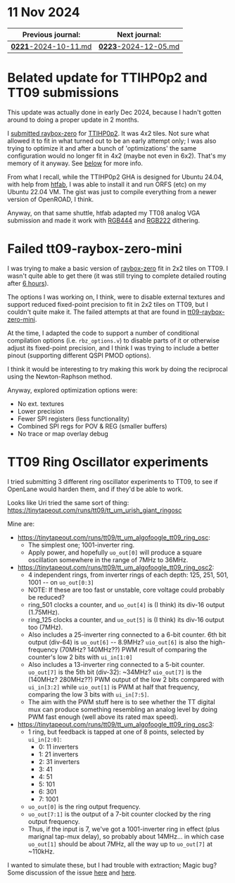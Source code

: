 # 11 Nov 2024

| Previous journal: | Next journal: |
|-|-|
| [**0221**-2024-10-11.md](./0221-2024-10-11.md) | [**0223**-2024-12-05.md](./0223-2024-11-12.md) |

# Belated update for TTIHP0p2 and TT09 submissions

This update was actually done in early Dec 2024, because I hadn't gotten around to doing a proper update in 2 months.

I [submitted raybox-zero](https://tinytapeout.com/runs/ttihp0p2/tt_um_algofoogle_raybox_zero) for [TTIHP0p2](https://tinytapeout.com/runs/ttihp0p2/). It was 4x2 tiles. Not sure what allowed it to fit in what turned out to be an early attempt only; I was also trying to optimize it and after a bunch of 'optimizations' the same configuration would no longer fit in 4x2 (maybe not even in 6x2). That's my memory of it anyway. See [below](#failed-tt09-raybox-zero-mini) for more info.

From what I recall, while the TTIHP0p2 GHA is designed for Ubuntu 24.04, with help from [htfab](https://github.com/htfab), I was able to install it and run ORFS (etc) on my Ubuntu 22.04 VM. The gist was just to compile everything from a newer version of OpenROAD, I think.

Anyway, on that same shuttle, htfab adapted my TT08 analog VGA submission and made it work with [RGB444](https://tinytapeout.com/runs/ttihp0p2/tt_um_algofoogle_vga_fun_wrapper) and [RGB222](https://tinytapeout.com/runs/ttihp0p2/tt_um_algofoogle_tinyvga_fun_wrapper) dithering.



# Failed tt09-raybox-zero-mini

I was trying to make a basic version of [raybox-zero](https://github.com/algofoogle/raybox-zero) fit in 2x2 tiles on TT09. I wasn't quite able to get there (it was still trying to complete detailed routing after [6 hours](https://github.com/algofoogle/tt09-raybox-zero-mini/actions/runs/11666514916)).

The options I was working on, I think, were to disable external textures and support reduced fixed-point precision to fit in 2x2 tiles on TT09, but I couldn't quite make it. The failed attempts at that are found in [tt09-raybox-zero-mini](https://github.com/algofoogle/tt09-raybox-zero-mini).

At the time, I adapted the code to support a number of conditional compilation options (i.e. `rbz_options.v`) to disable parts of it or otherwise adjust its fixed-point precision, and I think I was trying to include a better pinout (supporting different QSPI PMOD options).

I think it would be interesting to try making this work by doing the reciprocal using the Newton-Raphson method.

Anyway, explored optimization options were:
*   No ext. textures
*   Lower precision
*   Fewer SPI registers (less functionality)
*   Combined SPI regs for POV & REG (smaller buffers)
*   No trace or map overlay debug


# TT09 Ring Oscillator experiments

I tried submitting 3 different ring oscillator experiments to TT09, to see if OpenLane would harden them, and if they'd be able to work.

Looks like Uri tried the same sort of thing: https://tinytapeout.com/runs/tt09/tt_um_urish_giant_ringosc

Mine are:
*   https://tinytapeout.com/runs/tt09/tt_um_algofoogle_tt09_ring_osc:
    *   The simplest one; 1001-inverter ring.
    *   Apply power, and hopefully `uo_out[0]` will produce a square oscillation somewhere in the range of 7MHz to 36MHz.
*   https://tinytapeout.com/runs/tt09/tt_um_algofoogle_tt09_ring_osc2:
    *   4 independent rings, from inverter rings of each depth: 125, 251, 501, 1001 -- on `uo_out[0:3]`
    *   NOTE: If these are too fast or unstable, core voltage could probably be reduced?
    *   ring_501 clocks a counter, and `uo_out[4]` is (I think) its div-16 output (1.75MHz).
    *   ring_125 clocks a counter, and `uo_out[5]` is (I think) its div-16 output too (7MHz).
    *   Also includes a 25-inverter ring connected to a 6-bit counter. 6th bit output (div-64) is `uo_out[6]` -- 8.9MHz? `uio_out[6]` is also the high-frequency (70MHz? 140MHz??) PWM result of comparing the counter's low 2 bits with `ui_in[1:0]`
    *   Also includes a 13-inverter ring connected to a 5-bit counter. `uo_out[7]` is the 5th bit (div-32): ~34MHz? `uio_out[7]` is the (140MHz? 280MHz??) PWM output of the low 2 bits compared with `ui_in[3:2]` while `uio_out[1]` is PWM at half that frequency, comparing the low 3 bits with `ui_in[7:5]`.
    *   The aim with the PWM stuff here is to see whether the TT digital mux can produce something resembling an analog level by doing PWM fast enough (well above its rated max speed).
*   https://tinytapeout.com/runs/tt09/tt_um_algofoogle_tt09_ring_osc3:
    *   1 ring, but feedback is tapped at one of 8 points, selected by `ui_in[2:0]`:
        *   0: 11 inverters
        *   1: 21 inverters
        *   2: 31 inverters
        *   3: 41
        *   4: 51
        *   5: 101
        *   6: 301
        *   7: 1001
    *   `uo_out[0]` is the ring output frequency.
    *   `uo_out[7:1]` is the output of a 7-bit counter clocked by the ring output frequency.
    *   Thus, if the input is 7, we've got a 1001-inverter ring in effect (plus marignal tap-mux delay), so probably about 14MHz... in which case `uo_out[1]` should be about 7MHz, all the way up to `uo_out[7]` at ~110kHz.

I wanted to simulate these, but I had trouble with extraction; Magic bug? Some discussion of the issue [here](https://github.com/RTimothyEdwards/magic/issues/353) and [here](https://discord.com/channels/1009193568256135208/1304966276929814668/1304992269140623373).

